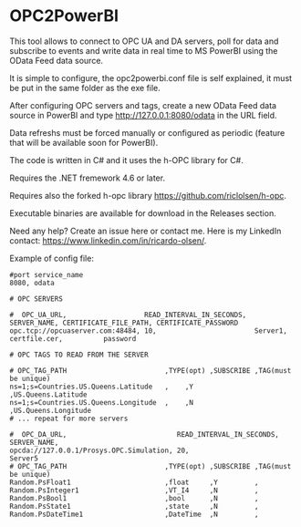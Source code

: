 # OPC2PowerBI

This tool allows to connect to OPC UA and DA servers, poll for data and subscribe to events and write data in real time to MS PowerBI using the OData Feed data source.

It is simple to configure, the opc2powerbi.conf file is self explained, it must be put in the same folder as the exe file.

After configuring OPC servers and tags, create a new OData Feed data source in PowerBI and type http://127.0.0.1:8080/odata in the URL field.

Data refreshs must be forced manually or configured as periodic (feature that will be available soon for PowerBI).

The code is written in C# and it uses the h-OPC library for C#.

Requires the .NET fremework 4.6 or later.

Requires also the forked h-opc library https://github.com/riclolsen/h-opc.

Executable binaries are available for download in the Releases section.

Need any help? Create an issue here or contact me.
Here is my LinkedIn contact: https://www.linkedin.com/in/ricardo-olsen/.

Example of config file:

    #port service_name
    8080, odata
	
	# OPC SERVERS

	#  OPC_UA_URL,                   READ_INTERVAL_IN_SECONDS,  SERVER_NAME, CERTIFICATE_FILE_PATH, CERTIFICATE_PASSWORD
	opc.tcp://opcuaserver.com:48484, 10,                        Server1,     certfile.cer,          password

	# OPC TAGS TO READ FROM THE SERVER

	# OPC_TAG_PATH                        ,TYPE(opt) ,SUBSCRIBE ,TAG(must be unique)
	ns=1;s=Countries.US.Queens.Latitude   ,    ,Y         ,US.Queens.Latitude                
	ns=1;s=Countries.US.Queens.Longitude  ,    ,N         ,US.Queens.Longitude    
	# ... repeat for more servers

    #  OPC_DA_URL,                           READ_INTERVAL_IN_SECONDS,  SERVER_NAME,
	opcda://127.0.0.1/Prosys.OPC.Simulation, 20,                        Server5
	# OPC_TAG_PATH                        ,TYPE(opt) ,SUBSCRIBE ,TAG(must be unique)
	Random.PsFloat1                       ,float     ,Y         ,
	Random.PsInteger1                     ,VT_I4     ,N         ,
	Random.PsBool1                        ,bool      ,N         ,
	Random.PsState1                       ,state     ,N         ,
	Random.PsDateTime1                    ,DateTime  ,N         ,

